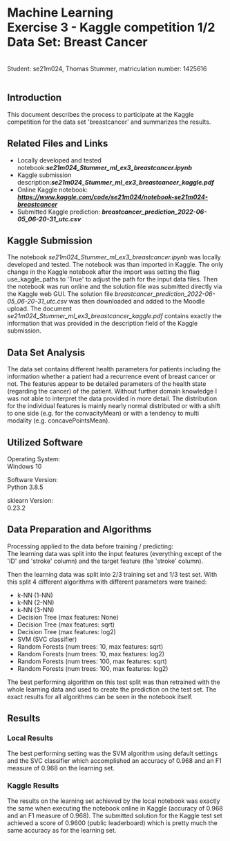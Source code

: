 # Machine Learning<br>Exercise 3 - Kaggle competition 1/2<br>Data Set: Breast Cancer

<br/>Student: se21m024, Thomas Stummer, matriculation number: 1425616
<br/><br/>

## Introduction

This document describes the process to participate at the Kaggle competition for the data set 'breastcancer' and summarizes the results.

## Related Files and Links

- Locally developed and tested notebook:<b><i>se21m024_Stummer_ml_ex3_breastcancer.ipynb</i></b>
- Kaggle submission description:<b><i>se21m024_Stummer_ml_ex3_breastcancer_kaggle.pdf</i></b>
- Online Kaggle notebook: <b><i>https://www.kaggle.com/code/se21m024/notebook-se21m024-breastcancer</i></b>
- Submitted Kaggle prediction: <b><i>breastcancer_prediction_2022-06-05_06-20-31_utc.csv</i></b>

## Kaggle Submission

The notebook <i>se21m024_Stummer_ml_ex3_breastcancer.ipynb</i> was locally developed and tested. The notebook was than imported in Kaggle. The only change in the Kaggle notebook after the import was setting the flag use_kaggle_paths to 'True' to adjust the path for the input data files. Then the notebook was run online and the solution file was submitted directly via the Kaggle web GUI. The solution file <i>breastcancer_prediction_2022-06-05_06-20-31_utc.csv</i> was then downloaded and added to the Moodle upload. The document <i>se21m024_Stummer_ml_ex3_breastcancer_kaggle.pdf</i> contains exactly the information that was provided in the description field of the Kaggle submission.

## Data Set Analysis

The data set contains different health parameters for patients including the information whether a patient had a recurrence event of breast cancer or not.
The features appear to be detailed parameters of the health state (regarding the cancer) of the patient. Without further domain knowledge I was not able to interpret the data provided in more detail. The distribution for the individual features is mainly nearly normal distributed or with a shift to one side (e.g. for the convacityMean) or with a tendency to multi modality (e.g. concavePointsMean).

<div style="page-break-after: always"></div>

## Utilized Software

Operating System:<br>
Windows 10

Software Version:<br>
Python 3.8.5

sklearn Version:<br>
0.23.2

## Data Preparation and Algorithms

Processing applied to the data before training / predicting:<br>
The learning data was split into the input features (everything except of the 'ID' and 'stroke' column) and the target feature (the 'stroke' column).

Then the learning data was split into 2/3 training set and 1/3 test set. With this split 4 different algorithms with different parameters were trained:

- k-NN (1-NN)
- k-NN (2-NN)
- k-NN (3-NN)
- Decision Tree (max features: None)
- Decision Tree (max features: sqrt)
- Decision Tree (max features: log2)
- SVM (SVC classifier)
- Random Forests (num trees: 10, max features: sqrt)
- Random Forests (num trees: 10, max features: log2)
- Random Forests (num trees: 100, max features: sqrt)
- Random Forests (num trees: 100, max features: log2)

The best performing algorithm on this test split was than retrained with the whole learning data and used to create the prediction on the test set. The exact results for all algorithms can be seen in the notebook itself.

## Results

### Local Results

The best performing setting was the SVM algorithm using default settings and the SVC classifier which accomplished an accuracy of 0.968 and an F1 measure of 0.968 on the learning set.

### Kaggle Results

The results on the learning set achieved by the local notebook was exactly the same when executing the notebook online in Kaggle (accuracy of 0.968 and an F1 measure of 0.968).
The submitted solution for the Kaggle test set achieved a score of 0.9600 (public leaderboard) which is pretty much the same accuracy as for the learning set.
